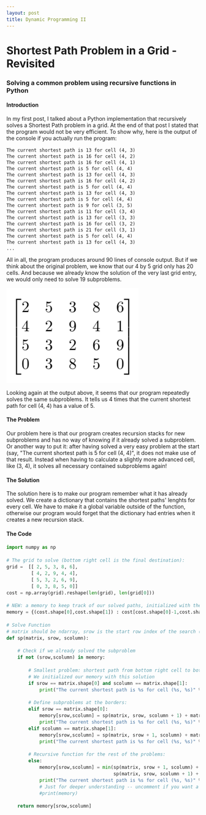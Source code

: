 ```yaml
---
layout: post
title: Dynamic Programming II
---
```


# Shortest Path Problem in a Grid - Revisited
### Solving a common problem using recursive functions in Python
#### Introduction
In my first post, I talked about a Python implementation that recursively solves a Shortest Path problem in a grid. At the end of that post I stated that the program would not be very efficient. To show why, here is the output of the console if you actually run the program:
> 
```The current shortest path is 5 for cell (4, 4)
The current shortest path is 13 for cell (4, 3)
The current shortest path is 16 for cell (4, 2)
The current shortest path is 16 for cell (4, 1)
The current shortest path is 5 for cell (4, 4)
The current shortest path is 13 for cell (4, 3)
The current shortest path is 16 for cell (4, 2)
The current shortest path is 5 for cell (4, 4)
The current shortest path is 13 for cell (4, 3)
The current shortest path is 5 for cell (4, 4)
The current shortest path is 9 for cell (3, 5)
The current shortest path is 11 for cell (3, 4)
The current shortest path is 13 for cell (3, 3)
The current shortest path is 16 for cell (3, 2)
The current shortest path is 21 for cell (3, 1)
The current shortest path is 5 for cell (4, 4)
The current shortest path is 13 for cell (4, 3)
...
```
All in all, the program produces around 90 lines of console output. But if we think about the original problem, we know that our 4 by 5 grid only has 20 cells. And because we already know the solution of the very last grid entry, we would only need to solve 19 subproblems.

![Cost-Matrix](/images/Cost-Matrix.png "Cost-Matrix")

Looking again at the output above, it seems that our program repeatedly solves the same subproblems. It tells us 4 times that the current shortest path for cell (4, 4) has a value of 5. 
#### The Problem
Our problem here is that our program creates recursion stacks for new subproblems and has no way of knowing if it already solved a subproblem. Or another way to put it: after having solved a very easy problem at the start (say, "The current shortest path is 5 for cell (4, 4)", it does not make use of that result. Instead when having to calculate a slightly more advanced cell, like (3, 4), it solves all necessary contained subproblems again!
#### The Solution
The solution here is to make our program remember what it has already solved. We create a dictionary that contains the shortest paths' lenghts for every cell. We have to make it a global variable outside of the function, otherwise our program would forget that the dictionary had entries when it creates a new recursion stack.
#### The Code
```python
import numpy as np

# The grid to solve (bottom right cell is the final destination):
grid =  [[ 2, 5, 3, 8, 6],
         [ 4, 2, 9, 4, 4],
         [ 5, 3, 2, 6, 9],
         [ 0, 3, 8, 5, 0]]
cost = np.array(grid).reshape(len(grid), len(grid[0]))

# NEW: a memory to keep track of our solved paths, initialized with the smallest subproblem
memory = {(cost.shape[0],cost.shape[1]) : cost[cost.shape[0]-1,cost.shape[1]-1]}

# Solve Function
# matrix should be ndarray, srow is the start row index of the search (int), scolumn is the respective column
def sp(matrix, srow, scolumn):

    # Check if we already solved the subproblem
    if not (srow,scolumn) in memory:
        
        # Smallest problem: shortest path from bottom right cell to bottom right cell is cost[bottom right cell].
        # We initialized our memory with this solution
        if srow == matrix.shape[0] and scolumn == matrix.shape[1]:
            print("The current shortest path is %s for cell (%s, %s)" % (memory[srow,scolumn], srow, scolumn))

        # Define subproblems at the borders:
        elif srow == matrix.shape[0]:
            memory[srow,scolumn] = sp(matrix, srow, scolumn + 1) + matrix[srow-1][scolumn-1]
            print("The current shortest path is %s for cell (%s, %s)" % (memory[srow,scolumn], srow, scolumn))
        elif scolumn == matrix.shape[1]:
            memory[srow,scolumn] = sp(matrix, srow + 1, scolumn) + matrix[srow-1][scolumn-1]
            print("The current shortest path is %s for cell (%s, %s)" % (memory[srow,scolumn], srow, scolumn))

        # Recursive function for the rest of the problems:
        else:
            memory[srow,scolumn] = min(sp(matrix, srow + 1, scolumn) + matrix[srow-1][scolumn-1],
                                       sp(matrix, srow, scolumn + 1) + matrix[srow-1][scolumn-1])
            print("The current shortest path is %s for cell (%s, %s)" % (memory[srow,scolumn], srow, scolumn))
            # Just for deeper understanding -- uncomment if you want a messy output:
            #print(memory)
            
    return memory[srow,scolumn]
```

